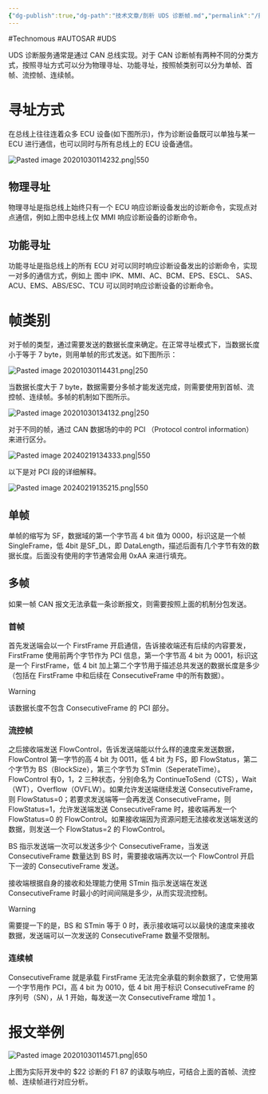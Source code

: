 ```yaml
---
{"dg-publish":true,"dg-path":"技术文章/剖析 UDS 诊断帧.md","permalink":"/技术文章/剖析 UDS 诊断帧/","dgPassFrontmatter":true,"created":"2020-10-30T13:51:54.000+08:00","updated":"2024-02-28T13:31:58.760+08:00"}
---
```


#Technomous #AUTOSAR #UDS 

UDS 诊断服务通常是通过 CAN 总线实现。对于 CAN 诊断帧有两种不同的分类方式，按照寻址方式可以分为物理寻址、功能寻址，按照帧类别可以分为单帧、首帧、流控帧、连续帧。

# 寻址方式

在总线上往往连着众多 ECU 设备(如下图所示)，作为诊断设备既可以单独与某一 ECU 进行通信，也可以同时与所有总线上的 ECU 设备通信。

![Pasted image 20201030114232.png|550](/img/user/0.Asset/resource/Pasted%20image%2020201030114232.png)

## 物理寻址

物理寻址是指总线上始终只有一个 ECU 响应诊断设备发出的诊断命令，实现点对点通信，例如上图中总线上仅 MMI 响应诊断设备的诊断命令。

## 功能寻址

功能寻址是指总线上的所有 ECU 对可以同时响应诊断设备发出的诊断命令，实现一对多的通信方式，例如上 图中 IPK、MMI、AC、BCM、EPS、ESCL、 SAS、ACU、EMS、ABS/ESC、TCU 可以同时响应诊断设备的诊断命令。

# 帧类别

对于帧的类型，通过需要发送的数据长度来确定。在正常寻址模式下，当数据长度小于等于 7 byte，则用单帧的形式发送。如下图所示：

![Pasted image 20201030114431.png|250](/img/user/0.Asset/resource/Pasted%20image%2020201030114431.png)

当数据长度大于 7 byte，数据需要分多帧才能发送完成，则需要使用到首帧、流控帧、连续帧。多帧的机制如下图所示。

![Pasted image 20201030134132.png|250](/img/user/0.Asset/resource/Pasted%20image%2020201030134132.png)

对于不同的帧，通过 CAN 数据场的中的 PCI （Protocol control information）来进行区分。

![Pasted image 20240219134333.png|550](/img/user/0.Asset/resource/Pasted%20image%2020240219134333.png)

以下是对 PCI 段的详细解释。

![Pasted image 20240219135215.png|550](/img/user/0.Asset/resource/Pasted%20image%2020240219135215.png)

## 单帧

单帧的缩写为 SF，数据域的第一个字节高 4 bit 值为 0000，标识这是一个帧 SingleFrame，低 4bit 是SF_DL，即 DataLength，描述后面有几个字节有效的数据长度。后面没有使用的字节通常会用 0xAA 来进行填充。

## 多帧

如果一帧 CAN 报文无法承载一条诊断报文，则需要按照上面的机制分包发送。

### 首帧

首先发送端会以一个 FirstFrame 开启通信，告诉接收端还有后续的内容要发，FirstFrame 使用前两个字节作为 PCI 信息，第一个字节高 4 bit 为 0001，标识这是一个 FirstFrame，低 4 bit 加上第二个字节用于描述总共发送的数据长度是多少（包括在 FirstFrame 中和后续在 ConsecutiveFrame 中的所有数据）。
	
> [!WARNING]
> 该数据长度不包含 ConsecutiveFrame 的 PCI 部分。

### 流控帧

之后接收端发送 FlowControl，告诉发送端能以什么样的速度来发送数据，FlowControl 第一字节的高 4 bit 为 0011，低 4 bit 为 FS，即 FlowStatus，第二个字节为 BS（BlockSize），第三个字节为 STmin（SeperateTime）。FlowControl 有0，1，2 三种状态，分别命名为 ContinueToSend（CTS），Wait（WT），Overflow（OVFLW）。如果允许发送端继续发送 ConsecutiveFrame，则 FlowStatus=0；若要求发送端等一会再发送 ConsecutiveFrame，则 FlowStatus=1，允许发送端发送 ConsecutiveFrame 时，接收端再发一个 FlowStatus=0 的 FlowControl。如果接收端因为资源问题无法接收发送端发送的数据，则发送一个 FlowStatus=2 的 FlowControl。

BS 指示发送端一次可以发送多少个 ConsecutiveFrame，当发送 ConsecutiveFrame 数量达到 BS 时，需要接收端再次以一个 FlowControl 开启下一波的 ConsecutiveFrame 发送。

接收端根据自身的接收和处理能力使用 STmin 指示发送端在发送 ConsecutiveFrame 时最小的时间间隔是多少，从而实现流控制。


> [!WARNING]
> 需要提一下的是，BS 和 STmin 等于 0 时，表示接收端可以以最快的速度来接收数据，发送端可以一次发送的 ConsecutiveFrame 数量不受限制。

### 连续帧

ConsecutiveFrame 就是承载 FirstFrame 无法完全承载的剩余数据了，它使用第一个字节用作 PCI，高 4 bit 为 0010，低 4 bit 用于标识 ConsecutiveFrame 的序列号（SN），从 1 开始，每发送一次 ConsecutiveFrame 增加 1 。

# 报文举例

![Pasted image 20201030114571.png|650](/img/user/0.Asset/resource/Pasted%20image%2020201030114571.png)

上图为实际开发中的 $22 诊断的 F1 87 的读取与响应，可结合上面的首帧、流控帧、连续帧进行对应分析。

